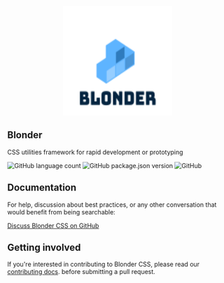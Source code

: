 <br />
<p align="center">
<a href="https://github.com/acquahsamuel/blonder">
  <img src="docs/assets/images/blonder-logo.png" alt="Logo" width="250px" height="250px">
  
</a>

## Blonder
CSS utilities framework for rapid development or prototyping 

![GitHub language count](https://img.shields.io/github/languages/count/acquahsamuel/blonder)
![GitHub package.json version](https://img.shields.io/github/package-json/v/acquahsamuel/blonder)
![GitHub](https://img.shields.io/github/license/acquahsamuel/blonder)


## Documentation
For help, discussion about best practices, or any other conversation that would benefit from being searchable:

[Discuss Blonder CSS on GitHub](CONTRIBUTING.md)


## Getting involved
If you're interested in contributing to Blonder CSS, please read our [contributing docs](CONTRIBUTING.md). before submitting a pull request.


